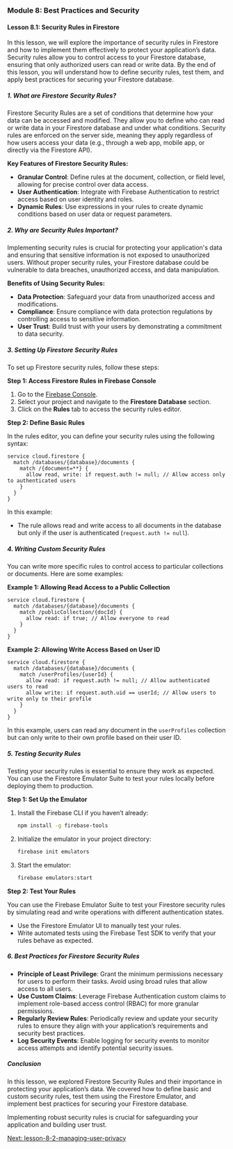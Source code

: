 ### Module 8: Best Practices and Security

#### Lesson 8.1: Security Rules in Firestore

In this lesson, we will explore the importance of security rules in Firestore and how to implement them effectively to protect your application’s data. Security rules allow you to control access to your Firestore database, ensuring that only authorized users can read or write data. By the end of this lesson, you will understand how to define security rules, test them, and apply best practices for securing your Firestore database.

##### 1. What are Firestore Security Rules?

Firestore Security Rules are a set of conditions that determine how your data can be accessed and modified. They allow you to define who can read or write data in your Firestore database and under what conditions. Security rules are enforced on the server side, meaning they apply regardless of how users access your data (e.g., through a web app, mobile app, or directly via the Firestore API).

**Key Features of Firestore Security Rules:**

- **Granular Control**: Define rules at the document, collection, or field level, allowing for precise control over data access.
- **User Authentication**: Integrate with Firebase Authentication to restrict access based on user identity and roles.
- **Dynamic Rules**: Use expressions in your rules to create dynamic conditions based on user data or request parameters.

##### 2. Why are Security Rules Important?

Implementing security rules is crucial for protecting your application's data and ensuring that sensitive information is not exposed to unauthorized users. Without proper security rules, your Firestore database could be vulnerable to data breaches, unauthorized access, and data manipulation.

**Benefits of Using Security Rules:**

- **Data Protection**: Safeguard your data from unauthorized access and modifications.
- **Compliance**: Ensure compliance with data protection regulations by controlling access to sensitive information.
- **User Trust**: Build trust with your users by demonstrating a commitment to data security.

##### 3. Setting Up Firestore Security Rules

To set up Firestore security rules, follow these steps:

**Step 1: Access Firestore Rules in Firebase Console**

1. Go to the [Firebase Console](https://console.firebase.google.com/).
2. Select your project and navigate to the **Firestore Database** section.
3. Click on the **Rules** tab to access the security rules editor.

**Step 2: Define Basic Rules**

In the rules editor, you can define your security rules using the following syntax:

```plaintext
service cloud.firestore {
  match /databases/{database}/documents {
    match /{document=**} {
      allow read, write: if request.auth != null; // Allow access only to authenticated users
    }
  }
}
```

In this example:

- The rule allows read and write access to all documents in the database but only if the user is authenticated (`request.auth != null`).

##### 4. Writing Custom Security Rules

You can write more specific rules to control access to particular collections or documents. Here are some examples:

**Example 1: Allowing Read Access to a Public Collection**

```plaintext
service cloud.firestore {
  match /databases/{database}/documents {
    match /publicCollection/{docId} {
      allow read: if true; // Allow everyone to read
    }
  }
}
```

**Example 2: Allowing Write Access Based on User ID**

```plaintext
service cloud.firestore {
  match /databases/{database}/documents {
    match /userProfiles/{userId} {
      allow read: if request.auth != null; // Allow authenticated users to read
      allow write: if request.auth.uid == userId; // Allow users to write only to their profile
    }
  }
}
```

In this example, users can read any document in the `userProfiles` collection but can only write to their own profile based on their user ID.

##### 5. Testing Security Rules

Testing your security rules is essential to ensure they work as expected. You can use the Firestore Emulator Suite to test your rules locally before deploying them to production.

**Step 1: Set Up the Emulator**

1. Install the Firebase CLI if you haven’t already:

   ```bash
   npm install -g firebase-tools
   ```

2. Initialize the emulator in your project directory:

   ```bash
   firebase init emulators
   ```

3. Start the emulator:

   ```bash
   firebase emulators:start
   ```

**Step 2: Test Your Rules**

You can use the Firebase Emulator Suite to test your Firestore security rules by simulating read and write operations with different authentication states.

- Use the Firestore Emulator UI to manually test your rules.
- Write automated tests using the Firebase Test SDK to verify that your rules behave as expected.

##### 6. Best Practices for Firestore Security Rules

- **Principle of Least Privilege**: Grant the minimum permissions necessary for users to perform their tasks. Avoid using broad rules that allow access to all users.
- **Use Custom Claims**: Leverage Firebase Authentication custom claims to implement role-based access control (RBAC) for more granular permissions.
- **Regularly Review Rules**: Periodically review and update your security rules to ensure they align with your application’s requirements and security best practices.
- **Log Security Events**: Enable logging for security events to monitor access attempts and identify potential security issues.

##### Conclusion

In this lesson, we explored Firestore Security Rules and their importance in protecting your application’s data. We covered how to define basic and custom security rules, test them using the Firestore Emulator, and implement best practices for securing your Firestore database.

Implementing robust security rules is crucial for safeguarding your application and building user trust.

[Next: lesson-8-2-managing-user-privacy](./lesson-8-2-managing-user-privacy.md)
